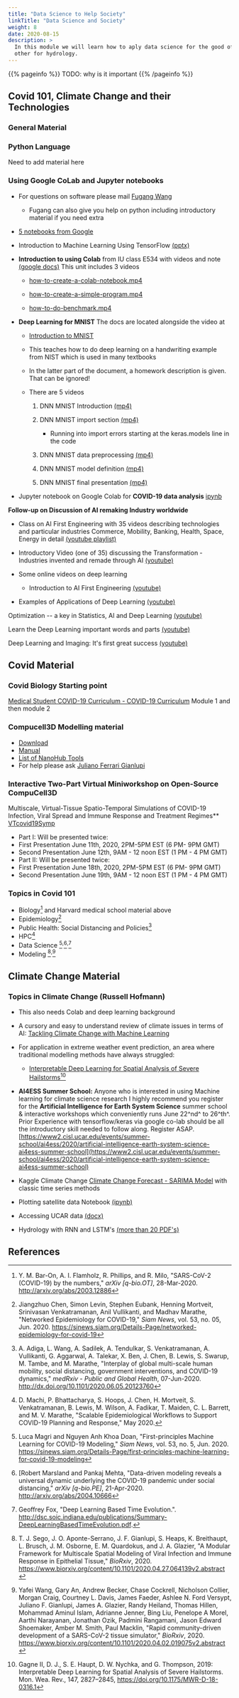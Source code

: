 ```yaml
---
title: "Data Science to Help Society"
linkTitle: "Data Science and Society"
weight: 8
date: 2020-08-15
description: >
  In this module we will learn how to aply data science for the good of the society. We introduce two examples one for COVID-19, the
  other for hydrology.
---
```


{{% pageinfo %}}
TODO: why is it important
{{% /pageinfo %}}

## Covid 101, Climate Change and their Technologies

### General Material

### Python Language

Need to add material here

### Using Google CoLab and Jupyter notebooks

-   For questions on software please mail [Fugang
    Wang](mailto:KevinWangfg@gmail.com)

    -   Fugang can also give you help on python including introductory
        material if you need extra

-   [5 notebooks from Google](https://colab.research.google.com/notebooks/intro.ipynb\#recent=true)

-   Introduction to Machine Learning Using TensorFlow [(pptx)](https://drive.google.com/file/d/1Iv_b_WqV2ovPhanh2ab_yhmYgo_VQSxN/view?usp=sharing)

-   **Introduction to using Colab** from IU class E534 with videos and
    note
    [(google docs)](https://docs.google.com/document/d/1KT3KHgV-jEIfnLSfI772kdKaFdXoiyAGjyLfU1TpzDA/edit?usp=sharing)
    This unit includes 3 videos

    -   [how-to-create-a-colab-notebook.mp4](https://drive.google.com/open?id=17ezxX6PclXX5A5G18JRm69G1FEdzlWpg)

    -   [how-to-create-a-simple-program.mp4](https://drive.google.com/open?id=1a831PDMQ9g9SxEohrNEs29TJXRngt_KX)

    -   [how-to-do-benchmark.mp4](https://drive.google.com/open?id=1usVO36H3pNbpJYTi-YEue-nbOibHnQiY)

-   **Deep Learning for MNIST** The docs are located alongside the video
    at

    -   [Introduction to MNIST](https://docs.google.com/document/d/1E8orgHbNV6P8STl2lQxov2VHKSYyIISSj-XfsvQlRX4/edit?usp=sharing)

    -   This teaches how to do deep learning on a handwriting example
        from NIST which is used in many textbooks

    -   In the latter part of the document, a homework description is
        given. That can be ignored!

    -   There are 5 videos

    	1.   DNN MNIST Introduction [(mp4)](https://drive.google.com/open?id=1NQnrWboSI2kc38uTgd3OtFQkK44L5jZP)

    	2.   DNN MNIST import section [(mp4)](https://drive.google.com/open?id=165fvbfdrrsUznzyO_ulPyKhn6Xtopgtv)
             - Running into import errors starting at the keras.models line
        in the code

    	3.   DNN MNIST data preprocessing [(mp4)](https://drive.google.com/open?id=1_K--i9O2QioJ7SVOKgd4NmV71yvSDRcj)

    	4.   DNN MNIST  model definition [(mp4)](https://drive.google.com/open?id=1pb11xVSv3lSY1sSefTSfVGmdYkzli8Ij)

    	5.   DNN MNIST final presentation [(mp4)](https://drive.google.com/open?id=1PTgID_ZRirgJXszLQJZzt03Fo0gtWWm4)

-   Jupyter notebook on Google Colab for **COVID-19 data analysis**
    [ipynb](https://github.com/cloudmesh/cloudmesh-timeseries/blob/master/notebook/cybertraining-reu/REU_Covid.ipynb)

**Follow-up on Discussion of AI remaking Industry worldwide**

-   Class on AI First Engineering with 35 videos describing technologies
    and particular industries Commerce, Mobility, Banking, Health,
    Space, Energy in
    detail [(youtube playlist)](https://www.youtube.com/playlist?list=PLy0VLh_GFyz_znIuyPaaSNteZsCJmw4vt)

-   Introductory Video (one of 35) discussing the Transformation -
    Industries invented and remade through AI
    [(youtube)](https://www.youtube.com/watch?v=h6U3dcNbc-E&list=PLy0VLh_GFyz_znIuyPaaSNteZsCJmw4vt&index=2&t=6s)

-   Some online videos on deep learning

    * Introduction to AI First Engineering
    [(youtube)](https://www.youtube.com/watch?v=h6U3dcNbc-E&list=PLy0VLh_GFyz_znIuyPaaSNteZsCJmw4vt&index=2)

   * Examples of Applications of Deep Learning [(youtube)](https://www.youtube.com/watch?v=vL2JvfM-SSk&list=PLy0VLh_GFyz_znIuyPaaSNteZsCJmw4vt&index=4)

Optimization \-- a key in Statistics, AI and Deep Learning [(youtube)](https://www.youtube.com/watch?v=qJBMrochMok&list=PLy0VLh_GFyz_znIuyPaaSNteZsCJmw4vt&index=3)

Learn the Deep Learning important words and parts [(youtube)](https://www.youtube.com/watch?v=edOmZOA9E7k&list=PLy0VLh_GFyz_znIuyPaaSNteZsCJmw4vt&index=5)
  
  Deep Learning and Imaging: It\'s first great success [(youtube)](https://www.youtube.com/watch?v=92as3CXolHo&list=PLy0VLh_GFyz_NPBf-rWkZiResTC2LvxU7&index=6)

## Covid Material

### Covid Biology Starting point

[Medical Student COVID-19 Curriculum - COVID-19
Curriculum](https://curriculum.covidstudentresponse.org/) Module 1
and then module 2

### Compucell3D Modelling material

* [Download](https://compucell3d.org/SrcBin)
* [Manual](https://pythonscriptingmanual.readthedocs.io/en/4.1.1/)
* [List of NanoHub Tools](https://compucell3d.org/Models)
* For help please ask [Juliano Ferrari
Gianlupi](mailto:julianoferrarigianlupi@gmail.com)

### Interactive Two-Part Virtual Miniworkshop on Open-Source CompuCell3D

Multiscale, Virtual-Tissue Spatio-Temporal Simulations of COVID-19
Infection, Viral Spread and Immune Response and Treatment Regimes**
[VTcovid19Symp](https://compucell3d.org/VTcovid19Symp)

-   Part I: Will be presented twice:
-   First Presentation June 11th, 2020, 2PM-5PM EST (6 PM- 9PM GMT)
-   Second Presentation June 12th, 9AM - 12 noon EST (1 PM - 4 PM GMT)
-   Part II: Will be presented twice:
-   First Presentation June 18th, 2020, 2PM-5PM EST (6 PM- 9PM GMT)
-   Second Presentation June 19th, 9AM - 12 noon EST (1 PM - 4 PM GMT)

### Topics in Covid 101
 
-   Biology[^1] and Harvard
    medical school material above
-   Epidemiology[^2]
-   Public Health: Social Distancing and Policies[^3]
-   HPC[^4]
-   Data Science [^5]<sup>,</sup>[^6]<sup>,</sup>[^7]
-   Modeling [^8]<sup>,</sup>[^9]

## Climate Change Material


### Topics in Climate Change (Russell Hofmann)

-   This also needs Colab and deep learning background
-   A cursory and easy to understand review of climate issues in terms
    of AI: [Tackling Climate Change with Machine Learning](https://arxiv.org/abs/1906.05433)
-   For application in extreme weather event prediction, an area where
    traditional modelling methods have always struggled:

    -   [Interpretable Deep Learning for Spatial Analysis of Severe
        Hailstorms](https://journals.ametsoc.org/doi/full/10.1175/MWR-D-18-0316.1)[^10]

-   **AI4ESS Summer School:** Anyone who is interested in using Machine
    learning for climate science research I highly recommend you
    register for the **Artificial Intelligence for Earth System
    Science** summer school & interactive workshops which conveniently
    runs June 22^nd^ to 26^th^. Prior Experience with tensorflow/keras
    via google co-lab should be all the introductory skill needed to
    follow along. Register ASAP.
    [https://www2.cisl.ucar.edu/events/summer-school/ai4ess/2020/artificial-intelligence-earth-system-science-ai4ess-summer-school](https://www2.cisl.ucar.edu/events/summer-school/ai4ess/2020/artificial-intelligence-earth-system-science-ai4ess-summer-school)
-   Kaggle Climate Change [Climate Change Forecast - SARIMA
    Model](https://www.kaggle.com/leandrovrabelo/climate-change-forecast-sarima-model)
    with classic time series methods
-   Plotting satellite data Notebook [(ipynb)](https://drive.google.com/file/d/19rFug7X2zL2nMVLlV0ls2lZlRVgQPKc3/view?usp=sharing)
-   Accessing UCAR data [(docx)](https://drive.google.com/file/d/15pdXCIBeR4BHW81HusB2qsk3cpzxTsEN/view?usp=sharing)
-   Hydrology with RNN and LSTM's [(more than 20 PDF's)](https://drive.google.com/drive/folders/1tiMjjTbYZGVkj6s71m-2QvQ_rgt-akf_?usp=sharing)

## References

[^1]: Y. M. Bar-On, A. I. Flamholz, R. Phillips, and R. Milo,
      "SARS-CoV-2 (COVID-19) by the numbers," *arXiv \[q-bio.OT\]*,
      28-Mar-2020. <http://arxiv.org/abs/2003.12886>

[^2]: Jiangzhuo Chen, Simon Levin, Stephen Eubank, Henning Mortveit,
      Srinivasan Venkatramanan, Anil Vullikanti, and Madhav Marathe,
      "Networked Epidemiology for COVID-19," *Siam News*, vol. 53, no. 05,
      Jun. 2020. 
      <https://sinews.siam.org/Details-Page/networked-epidemiology-for-covid-19>

[^3]: A. Adiga, L. Wang, A. Sadilek, A. Tendulkar, S. Venkatramanan, A.
      Vullikanti, G. Aggarwal, A. Talekar, X. Ben, J. Chen, B. Lewis, S.
      Swarup, M. Tambe, and M. Marathe, "Interplay of global multi-scale human
      mobility, social distancing, government interventions, and COVID-19
      dynamics," *medRxiv - Public and Global Health*, 07-Jun-2020.
      <http://dx.doi.org/10.1101/2020.06.05.20123760>

[^4]: D. Machi, P. Bhattacharya, S. Hoops, J. Chen, H. Mortveit, S.
      Venkatramanan, B. Lewis, M. Wilson, A. Fadikar, T. Maiden, C. L.
      Barrett, and M. V. Marathe, "Scalable Epidemiological Workflows to
      Support COVID-19 Planning and Response," May 2020.

[^5]: Luca Magri and Nguyen Anh Khoa Doan, "First-principles Machine
      Learning for COVID-19 Modeling," *Siam News*, vol. 53, no. 5, Jun. 2020.
      <https://sinews.siam.org/Details-Page/first-principles-machine-learning-for-covid-19-modeling>

[^6]: [Robert Marsland and Pankaj Mehta, "Data-driven modeling reveals a
      universal dynamic underlying the COVID-19 pandemic under social
      distancing," *arXiv \[q-bio.PE\]*, 21-Apr-2020.
      <http://arxiv.org/abs/2004.10666>

[^7]: Geoffrey Fox, "Deep Learning Based Time Evolution.".
      <http://dsc.soic.indiana.edu/publications/Summary-DeepLearningBasedTimeEvolution.pdf>.


[^8]: T. J. Sego, J. O. Aponte-Serrano, J. F. Gianlupi, S. Heaps, K.
      Breithaupt, L. Brusch, J. M. Osborne, E. M. Quardokus, and J. A.
      Glazier, "A Modular Framework for Multiscale Spatial Modeling of Viral
      Infection and Immune Response in Epithelial Tissue," *BioRxiv*, 2020.
      <https://www.biorxiv.org/content/10.1101/2020.04.27.064139v2.abstract>

[^9]: Yafei Wang, Gary An, Andrew Becker, Chase Cockrell, Nicholson
      Collier, Morgan Craig, Courtney L. Davis, James Faeder, Ashlee N. Ford
      Versypt, Juliano F. Gianlupi, James A. Glazier, Randy Heiland, Thomas
      Hillen, Mohammad Aminul Islam, Adrianne Jenner, Bing Liu, Penelope A
      Morel, Aarthi Narayanan, Jonathan Ozik, Padmini Rangamani, Jason Edward
      Shoemaker, Amber M. Smith, Paul Macklin, "Rapid community-driven
      development of a SARS-CoV-2 tissue simulator," *BioRxiv*, 2020.
      <https://www.biorxiv.org/content/10.1101/2020.04.02.019075v2.abstract>

[^10]: Gagne II, D. J., S. E. Haupt, D. W. Nychka, and G. Thompson, 2019:
       Interpretable Deep Learning for Spatial Analysis of Severe Hailstorms.
       Mon. Wea. Rev., 147, 2827–2845,
       <https://doi.org/10.1175/MWR-D-18-0316.1>